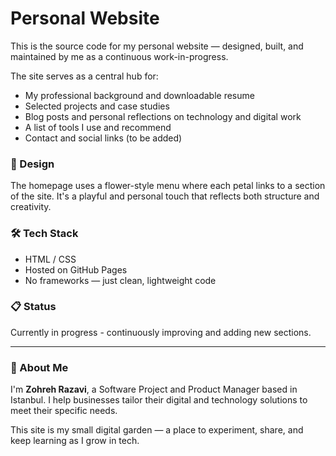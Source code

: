 # Personal Website

This is the source code for my personal website — designed, built, and maintained by me as a continuous work-in-progress.

The site serves as a central hub for:

- My professional background and downloadable resume
- Selected projects and case studies
- Blog posts and personal reflections on technology and digital work
- A list of tools I use and recommend
- Contact and social links (to be added)

### 🌸 Design

The homepage uses a flower-style menu where each petal links to a section of the site. It's a playful and personal touch that reflects both structure and creativity.

### 🛠️ Tech Stack

- HTML / CSS
- Hosted on GitHub Pages
- No frameworks — just clean, lightweight code

### 📋 Status

Currently in progress - continuously improving and adding new sections.

---

### 👋 About Me

I'm **Zohreh Razavi**, a Software Project and Product Manager based in Istanbul. I help businesses tailor their digital and technology solutions to meet their specific needs.

This site is my small digital garden — a place to experiment, share, and keep learning as I grow in tech.
